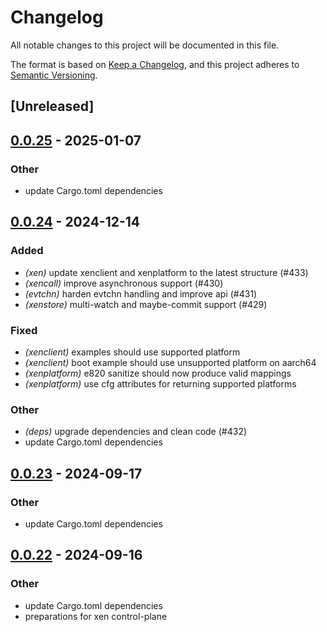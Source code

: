 # Changelog

All notable changes to this project will be documented in this file.

The format is based on [Keep a Changelog](https://keepachangelog.com/en/1.0.0/),
and this project adheres to [Semantic Versioning](https://semver.org/spec/v2.0.0.html).

## [Unreleased]

## [0.0.25](https://github.com/edera-dev/krata/compare/v0.0.24...v0.0.25) - 2025-01-07

### Other

- update Cargo.toml dependencies

## [0.0.24](https://github.com/edera-dev/krata/compare/v0.0.23...v0.0.24) - 2024-12-14

### Added

- *(xen)* update xenclient and xenplatform to the latest structure (#433)
- *(xencall)* improve asynchronous support (#430)
- *(evtchn)* harden evtchn handling and improve api (#431)
- *(xenstore)* multi-watch and maybe-commit support (#429)

### Fixed

- *(xenclient)* examples should use supported platform
- *(xenclient)* boot example should use unsupported platform on aarch64
- *(xenplatform)* e820 sanitize should now produce valid mappings
- *(xenplatform)* use cfg attributes for returning supported platforms

### Other

- *(deps)* upgrade dependencies and clean code (#432)
- update Cargo.toml dependencies

## [0.0.23](https://github.com/edera-dev/krata/compare/v0.0.22...v0.0.23) - 2024-09-17

### Other

- update Cargo.toml dependencies

## [0.0.22](https://github.com/edera-dev/krata/compare/v0.0.21...v0.0.22) - 2024-09-16

### Other

- update Cargo.toml dependencies
- preparations for xen control-plane
